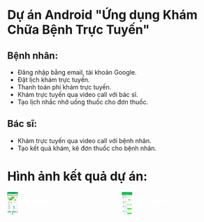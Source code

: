 # Dự án Android "Ứng dụng Khám Chữa Bệnh Trực Tuyến"

## Bệnh nhân:
- Đăng nhập bằng email, tài khoản Google.
- Đặt lịch khám trực tuyến.
- Thanh toán phí khám trực tuyến.
- Khám trực tuyến qua video call với bác sĩ.
- Tạo lịch nhắc nhở uống thuốc cho đơn thuốc.

## Bác sĩ:
- Khám trực tuyến qua video call với bệnh nhân.
- Tạo kết quả khám, kê đơn thuốc cho bệnh nhân.

# Hình ảnh kết quả dự án:
<div style="display: flex; gap: 20px;">
  <!-- Khối 1 -->
  <div style="position: relative; flex: 1;">
    <div style="position: absolute; top: 10px; left: 10px; color: white; font-size: 20px; font-weight: bold;">
      Giao diện 1
    </div>
    <img src="docs/images/anh1.jpg" width="10%" />
  </div>

  <!-- Khối 2 -->
  <div style="position: relative; flex: 1;">
    <div style="position: absolute; top: 10px; left: 10px; color: white; font-size: 20px; font-weight: bold;">
      Giao diện 2
    </div>
    <img src="docs/images/anh2.png" width="10%" />
  </div>
</div>








